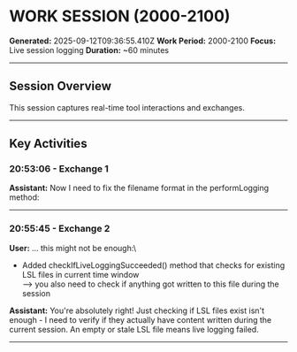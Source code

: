 # WORK SESSION (2000-2100)

**Generated:** 2025-09-12T09:36:55.410Z
**Work Period:** 2000-2100
**Focus:** Live session logging
**Duration:** ~60 minutes

---

## Session Overview

This session captures real-time tool interactions and exchanges.

---

## Key Activities

### 20:53:06 - Exchange 1

**Assistant:** Now I need to fix the filename format in the performLogging method:

---

### 20:55:45 - Exchange 2

**User:** ... this might not be enough:\
  - Added checkIfLiveLoggingSucceeded() method that checks for existing LSL files in current time window\
--> you also need to check if anything got written to this file during the session

**Assistant:** You're absolutely right! Just checking if LSL files exist isn't enough - I need to verify if they actually have content written during the current session. An empty or stale LSL file means live logging failed.

---

